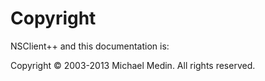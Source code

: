# Copyright #

NSClient++ and this documentation is: 

Copyright © 2003-2013 Michael Medin. All rights reserved.
